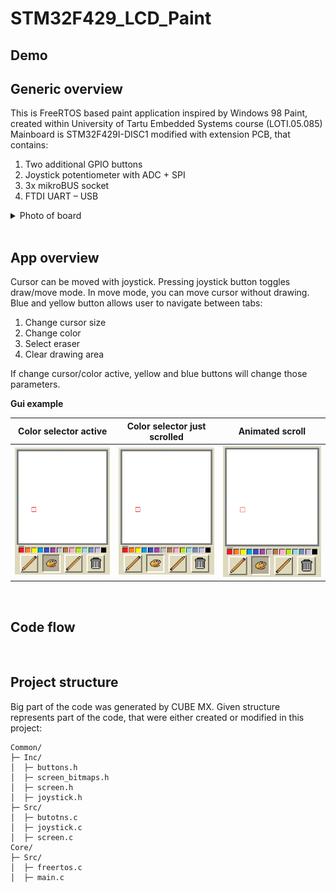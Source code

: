# STM32F429_LCD_Paint

## Demo



## Generic overview

This is FreeRTOS based paint application inspired by Windows 98 Paint, created within University of Tartu Embedded Systems course (LOTI.05.085) <br/>
Mainboard is STM32F429I-DISC1 modified with extension PCB, that contains: <br/>
1. Two additional GPIO buttons
2. Joystick potentiometer with ADC + SPI
3. 3x mikroBUS socket
4. FTDI UART – USB

<details><summary>Photo of board</summary>
Credits for this extension goes to University of Tartu

<img src="/.images/devboard.png" width=35% height="auto"/></br>
</details>

<br/>

## App overview
Cursor can be moved with joystick. Pressing joystick button toggles draw/move mode. In move mode, you can move cursor without drawing. <br/>
Blue and yellow button allows user to navigate between tabs:
1. Change cursor size
2. Change color
3. Select eraser
4. Clear drawing area

If change cursor/color active, yellow and blue buttons will change those parameters.

**Gui example**

Color selector active           |  Color selector just scrolled | Animated scroll
:-------------------------:|:-------------------------:|:-------------------------:
<img src="/.images/gui_btn_active.png" width="auto" height="auto"/></br>  |  <img src="/.images/gui_btn_selected.png" width="auto" height="auto"/></br> | <img src="/.images/gui_btn_active.png" width="auto" height="auto"/></br>



<br/>

## Code flow

<br/>

## Project structure

Big part of the code was generated by CUBE MX. Given structure represents part of the code, that were either created or modified in this project:

```
Common/
├─ Inc/
│  ├─ buttons.h
│  ├─ screen_bitmaps.h
│  ├─ screen.h
│  ├─ joystick.h
├─ Src/
│  ├─ butotns.c
│  ├─ joystick.c
│  ├─ screen.c
Core/
├─ Src/
│  ├─ freertos.c
│  ├─ main.c
```
